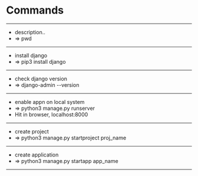 # Commands
	
---
- description..
- => pwd


---
- install django
- => pip3 install django


---
- check django version
- => django-admin --version


---
- enable appn on local system
- => python3 manage.py runserver
- Hit in browser, localhost:8000


---
- create project
- => python3 manage.py startproject proj_name


---
- create application
- => python3 manage.py startapp app_name


---
